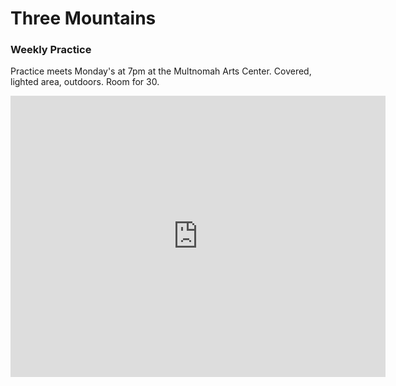 <script type="application/json">
{
    "title": "Three Mountains Weekly Practice",
    "daysOfWeek": ["1"],
    "startTime": "19:00:00",
    "endTime": "21:00:00",
    "description": "",
    "subtitle": "",
    "published": "",
    "tags": [
    ],
    "branch": "Three Mountains",
    "location": {
        "name": "Multnomah Arts Center",
        "address": {
            "line1": "7688 SW Capitol Hwy",
            "city": "Portland",
            "state": "OR",
            "postal": "97219"
        }
    },           
    "type": "Martial Practice"
}
</script>

# Three Mountains

### Weekly Practice

Practice meets Monday's at 7pm at the Multnomah Arts Center. Covered, lighted area, outdoors. Room for 30.

<iframe src="https://www.google.com/maps/embed?pb=!1m18!1m12!1m3!1d2798.0785324447997!2d-122.71438767240502!3d45.46822191225526!2m3!1f0!2f0!3f0!3m2!1i1024!2i768!4f13.1!3m3!1m2!1s0x54950b7338ed344f%3A0x19cc9229d54c58c5!2sMultnomah%20Arts%20Center!5e0!3m2!1sen!2sus!4v1662855061247!5m2!1sen!2sus" width="600" height="450" style="border:0;" allowfullscreen="" loading="lazy" referrerpolicy="no-referrer-when-downgrade"></iframe>